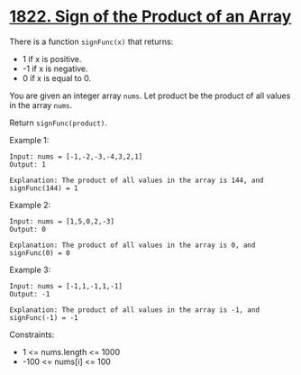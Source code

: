 # [1822. Sign of the Product of an Array]()

There is a function `signFunc(x)` that returns:

* 1 if x is positive.
* -1 if x is negative.
* 0 if x is equal to 0.

You are given an integer array `nums`. Let product be the product of all values in the array `nums`.

Return `signFunc(product)`.

 

Example 1:

    Input: nums = [-1,-2,-3,-4,3,2,1]
    Output: 1
    
    Explanation: The product of all values in the array is 144, and signFunc(144) = 1

Example 2:

    Input: nums = [1,5,0,2,-3]
    Output: 0

    Explanation: The product of all values in the array is 0, and signFunc(0) = 0

Example 3:

    Input: nums = [-1,1,-1,1,-1]
    Output: -1

    Explanation: The product of all values in the array is -1, and signFunc(-1) = -1
 

Constraints:

* 1 <= nums.length <= 1000
* -100 <= nums[i] <= 100